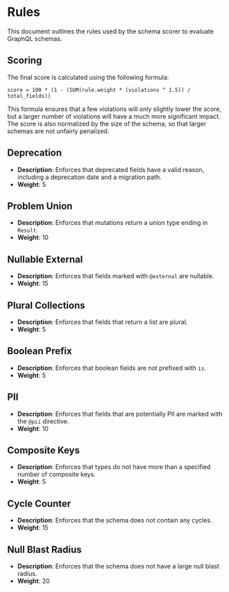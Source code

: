 # Rules

This document outlines the rules used by the schema scorer to evaluate GraphQL schemas.

## Scoring

The final score is calculated using the following formula:

`score = 100 * (1 - (SUM(rule.weight * (violations ^ 1.5)) / total_fields))`

This formula ensures that a few violations will only slightly lower the score, but a larger number of violations will have a much more significant impact. The score is also normalized by the size of the schema, so that larger schemas are not unfairly penalized.

## Deprecation

- **Description**: Enforces that deprecated fields have a valid reason, including a deprecation date and a migration path.
- **Weight**: 5

## Problem Union

- **Description**: Enforces that mutations return a union type ending in `Result`.
- **Weight**: 10

## Nullable External

- **Description**: Enforces that fields marked with `@external` are nullable.
- **Weight**: 15

## Plural Collections

- **Description**: Enforces that fields that return a list are plural.
- **Weight**: 5

## Boolean Prefix

- **Description**: Enforces that boolean fields are not prefixed with `is`.
- **Weight**: 5

## PII

- **Description**: Enforces that fields that are potentially PII are marked with the `@pii` directive.
- **Weight**: 10

## Composite Keys

- **Description**: Enforces that types do not have more than a specified number of composite keys.
- **Weight**: 5

## Cycle Counter

- **Description**: Enforces that the schema does not contain any cycles.
- **Weight**: 15

## Null Blast Radius

- **Description**: Enforces that the schema does not have a large null blast radius.
- **Weight**: 20

